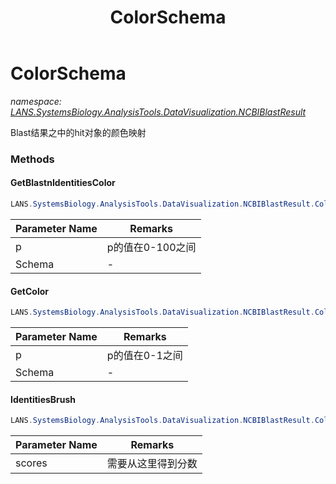 ﻿---
title: ColorSchema
---

# ColorSchema
_namespace: [LANS.SystemsBiology.AnalysisTools.DataVisualization.NCBIBlastResult](N-LANS.SystemsBiology.AnalysisTools.DataVisualization.NCBIBlastResult.html)_

Blast结果之中的hit对象的颜色映射



### Methods

#### GetBlastnIdentitiesColor
```csharp
LANS.SystemsBiology.AnalysisTools.DataVisualization.NCBIBlastResult.ColorSchema.GetBlastnIdentitiesColor(Microsoft.VisualBasic.ComponentModel.Ranges.RangeList{System.Double,Microsoft.VisualBasic.ComponentModel.TagValue{System.Drawing.Color}},System.Double)
```


|Parameter Name|Remarks|
|--------------|-------|
|p|p的值在0-100之间|
|Schema|-|


#### GetColor
```csharp
LANS.SystemsBiology.AnalysisTools.DataVisualization.NCBIBlastResult.ColorSchema.GetColor(Microsoft.VisualBasic.ComponentModel.Ranges.RangeList{System.Double,Microsoft.VisualBasic.ComponentModel.TagValue{System.Drawing.Color}},System.Double)
```


|Parameter Name|Remarks|
|--------------|-------|
|p|p的值在0-1之间|
|Schema|-|


#### IdentitiesBrush
```csharp
LANS.SystemsBiology.AnalysisTools.DataVisualization.NCBIBlastResult.ColorSchema.IdentitiesBrush(System.Func{LANS.SystemsBiology.NCBI.Extensions.Analysis.Hit,System.Double})
```


|Parameter Name|Remarks|
|--------------|-------|
|scores|需要从这里得到分数|



